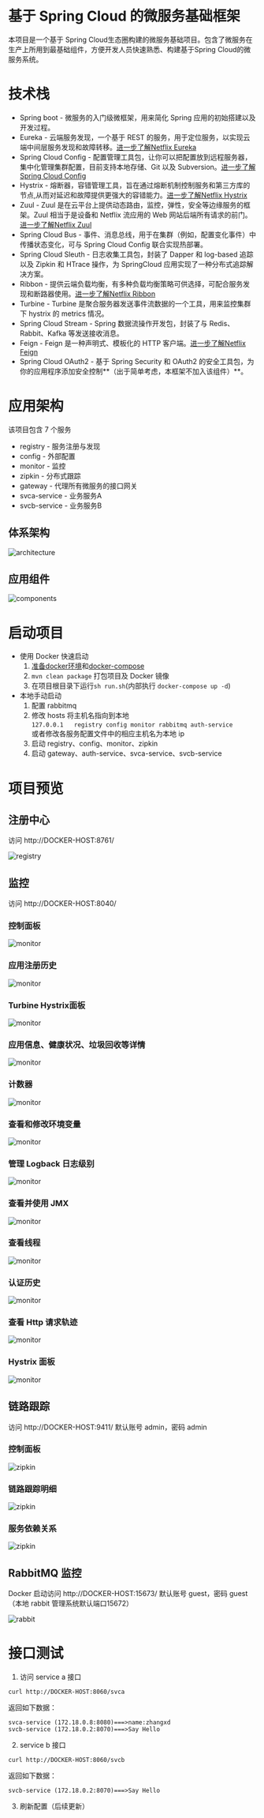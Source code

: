 # 基于 Spring Cloud 的微服务基础框架

本项目是一个基于 Spring Cloud生态圈构建的微服务基础项目。包含了微服务在生产上所用到最基础组件，方便开发人员快速熟悉、构建基于Spring Cloud的微服务系统。

# 技术栈
* Spring boot - 微服务的入门级微框架，用来简化 Spring 应用的初始搭建以及开发过程。
* Eureka - 云端服务发现，一个基于 REST 的服务，用于定位服务，以实现云端中间层服务发现和故障转移。[进一步了解Netflix Eureka](readmore/netflix%20eureka%20basic.md)
* Spring Cloud Config - 配置管理工具包，让你可以把配置放到远程服务器，集中化管理集群配置，目前支持本地存储、Git 以及 Subversion。[进一步了解Spring Cloud Config](readmore/spring%20cloud%20config%20basic.md)
* Hystrix - 熔断器，容错管理工具，旨在通过熔断机制控制服务和第三方库的节点,从而对延迟和故障提供更强大的容错能力。[进一步了解Netflix Hystrix](readmore/netflix%20hystrix%20basic.md)
* Zuul - Zuul 是在云平台上提供动态路由，监控，弹性，安全等边缘服务的框架。Zuul 相当于是设备和 Netflix 流应用的 Web 网站后端所有请求的前门。[进一步了解Netflix Zuul](readmore/netflix%20zuul%20basic.md)
* Spring Cloud Bus - 事件、消息总线，用于在集群（例如，配置变化事件）中传播状态变化，可与 Spring Cloud Config 联合实现热部署。
* Spring Cloud Sleuth - 日志收集工具包，封装了 Dapper 和 log-based 追踪以及 Zipkin 和 HTrace 操作，为 SpringCloud 应用实现了一种分布式追踪解决方案。
* Ribbon - 提供云端负载均衡，有多种负载均衡策略可供选择，可配合服务发现和断路器使用。[进一步了解Netflix Ribbon](readmore/netflix%20ribbon%20basic.md)
* Turbine - Turbine 是聚合服务器发送事件流数据的一个工具，用来监控集群下 hystrix 的 metrics 情况。
* Spring Cloud Stream - Spring 数据流操作开发包，封装了与 Redis、Rabbit、Kafka 等发送接收消息。
* Feign - Feign 是一种声明式、模板化的 HTTP 客户端。[进一步了解Netflix Feign](readmore/netflix%20feign%20basic.md)
* Spring Cloud OAuth2 - 基于 Spring Security 和 OAuth2 的安全工具包，为你的应用程序添加安全控制**（出于简单考虑，本框架不加入该组件）**。

# 应用架构

该项目包含 7 个服务

* registry - 服务注册与发现
* config - 外部配置
* monitor - 监控
* zipkin - 分布式跟踪
* gateway - 代理所有微服务的接口网关
* svca-service - 业务服务A
* svcb-service - 业务服务B

## 体系架构
![architecture](screenshots/architecture.jpg)
## 应用组件
![components](screenshots/components.jpg)

# 启动项目

* 使用 Docker 快速启动
    1. [准备docker环境](readmore/install%20docker.md)和[docker-compose](https://docs.docker.com/compose/install/)
    2. `mvn clean package` 打包项目及 Docker 镜像
    3. 在项目根目录下运行`sh run.sh`(内部执行 `docker-compose up -d`)
* 本地手动启动
    1. 配置 rabbitmq
    2. 修改 hosts 将主机名指向到本地   
       `127.0.0.1	registry config monitor rabbitmq auth-service`  
       或者修改各服务配置文件中的相应主机名为本地 ip
    3. 启动 registry、config、monitor、zipkin
    4. 启动 gateway、auth-service、svca-service、svcb-service

# 项目预览

## 注册中心
访问 http://DOCKER-HOST:8761/ 

![registry](screenshots/registry.jpg)
## 监控
访问 http://DOCKER-HOST:8040/ 
### 控制面板
![monitor](screenshots/monitor1.jpg)
### 应用注册历史
![monitor](screenshots/monitor2.jpg)
### Turbine Hystrix面板
![monitor](screenshots/monitor3.jpg)
### 应用信息、健康状况、垃圾回收等详情
![monitor](screenshots/monitor4.jpg)
### 计数器
![monitor](screenshots/monitor5.jpg)
### 查看和修改环境变量
![monitor](screenshots/monitor6.jpg)
### 管理 Logback 日志级别
![monitor](screenshots/monitor7.jpg)
### 查看并使用 JMX
![monitor](screenshots/monitor8.jpg)
### 查看线程
![monitor](screenshots/monitor9.jpg)
### 认证历史
![monitor](screenshots/monitor10.jpg)
### 查看 Http 请求轨迹
![monitor](screenshots/monitor11.jpg)
### Hystrix 面板
![monitor](screenshots/monitor12.jpg)
## 链路跟踪
访问 http://DOCKER-HOST:9411/ 默认账号 admin，密码 admin
### 控制面板
![zipkin](screenshots/zipkin1.jpg)
### 链路跟踪明细
![zipkin](screenshots/zipkin2.jpg)
### 服务依赖关系
![zipkin](screenshots/zipkin3.jpg)
## RabbitMQ 监控
Docker 启动访问 http://DOCKER-HOST:15673/ 默认账号 guest，密码 guest（本地 rabbit 管理系统默认端口15672）

![rabbit](screenshots/rabbit.jpg)
# 接口测试
1. 访问 service a 接口
```
curl http://DOCKER-HOST:8060/svca
```
返回如下数据：
```
svca-service (172.18.0.8:8080)===>name:zhangxd
svcb-service (172.18.0.2:8070)===>Say Hello
```
2. service b 接口
```
curl http://DOCKER-HOST:8060/svcb
```
返回如下数据：
```
svcb-service (172.18.0.2:8070)===>Say Hello
```
3. 刷新配置（后续更新）